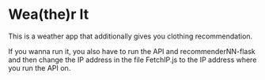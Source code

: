 # Wea(the)r It
This is a weather app that additionally gives you clothing recommendation.



If you wanna run it, you also have to run the API and recommenderNN-flask and then change the IP address in the file FetchIP.js to the IP address where you run the API on.
